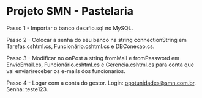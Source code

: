 # Projeto SMN - Pastelaria


Passo 1 - Importar o banco desafio.sql no MySQL.

Passo 2 - Colocar a senha do seu banco na string connectionString em Tarefas.cshtml.cs, Funcionário.cshtml.cs e DBConexao.cs.

Passo 3 - Modificar no onPost a string fromMail e fromPassword em EnvioEmail.cs, Funcionário.cshtml.cs e Gerencia.cshtml.cs para conta que vai enviar/receber os e-mails dos funcionarios.

Passo 4 - Logar com a conta do gestor. Login: opotunidades@smn.com.br. Senha: teste123.
